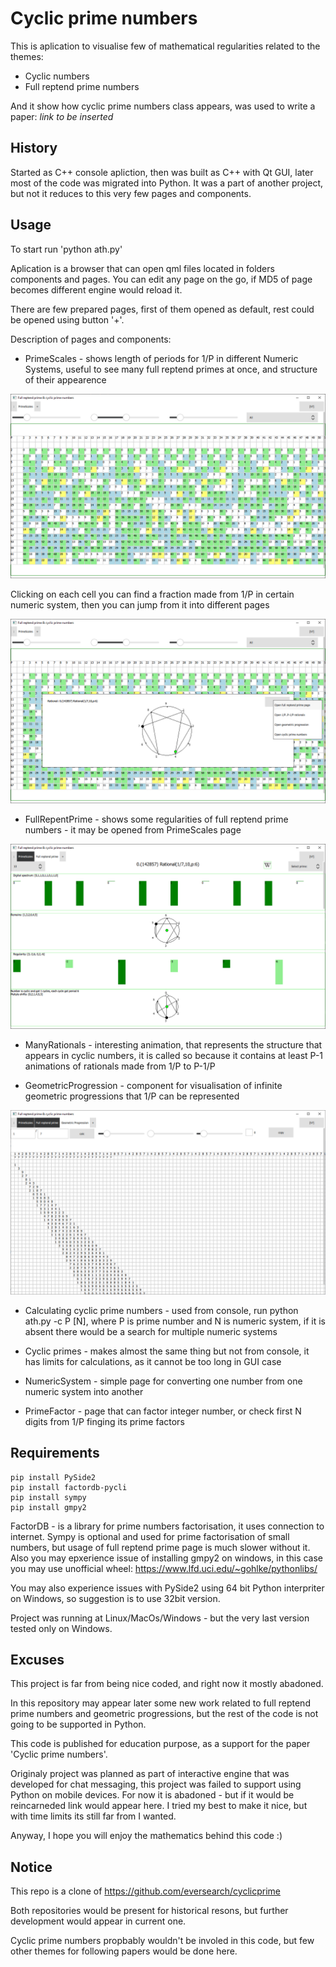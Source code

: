
# Cyclic prime numbers

This is aplication to visualise few of mathematical regularities related to the themes:
- Cyclic numbers
- Full reptend prime numbers

And it show how cyclic prime numbers class appears, was used to write a paper:
_link to be inserted_


## History

Started as C++ console apliction, then was built as C++ with Qt GUI, later most of the code was migrated into Python.
It was a part of another project, but not it reduces to this very few pages and components.

## Usage

To start run 'python ath.py'

Aplication is a browser that can open qml files located in folders components and pages.
You can edit any page on the go, if MD5 of page becomes different engine would reload it.

There are few prepared pages, first of them opened as default, rest could be opened using button '+'.

Description of pages and components:

- PrimeScales - shows length of periods for 1/P in different Numeric Systems, useful to see many full reptend primes at once, and structure of their appearence

![PrimeScales screenshot](info/screenshots/PrimeScales.png)

Clicking on each cell you can find a fraction made from 1/P in certain numeric system, then you can jump from it into different pages

![PrimeScales screenshot](info/screenshots/PrimeScales2.png)

- FullRepentPrime - shows some regularities of full reptend prime numbers - it may be opened from PrimeScales page

![PrimeScales screenshot](info/screenshots/FullReptendPrime.png)

- ManyRationals - interesting animation, that represents the structure that appears in cyclic numbers, it is called so because it contains at least P-1 animations of rationals made from 1/P to P-1/P

- GeometricProgression - component for visualisation of infinite geometric progressions that 1/P can be represented

![PrimeScales screenshot](info/screenshots/GeometricProgression.png)

- Calculating cyclic prime numbers - used from console, run python ath.py -c P [N], where P is prime number and N is numeric system, if it is absent there would be a search for multiple numeric systems

- Cyclic primes - makes almost the same thing but not from console, it has limits for calculations, as it cannot be too long in GUI case

- NumericSystem - simple page for converting one number from one numeric system into another

- PrimeFactor - page that can factor integer number, or check first N digits from 1/P finging its prime factors

## Requirements

```
pip install PySide2
pip install factordb-pycli
pip install sympy
pip install gmpy2
```

FactorDB - is a library for prime numbers factorisation, it uses connection to internet.
Sympy is optional and used for prime factorisation of small numbers, but usage of full reptend prime page is much slower without it.
Also you may epxerience issue of installing gmpy2 on windows, in this case you may use unofficial wheel:
https://www.lfd.uci.edu/~gohlke/pythonlibs/

You may also experience issues with PySide2 using 64 bit Python interpriter on Windows, so suggestion is to use 32bit version.

Project was running at Linux/MacOs/Windows - but the very last version tested only on Windows.

## Excuses

This project is far from being nice coded, and right now it mostly abadoned. 

In this repository may appear later some new work related to full reptend prime numbers and geometric progressions, but the rest of the code is not going to be supported in Python.

This code is published for education purpose, as a support for the paper 'Cyclic prime numbers'.

Originaly project was planned as part of interactive engine that was developed for chat messaging, this project was failed to support using Python on mobile devices.
For now it is abadoned - but if it would be reincarneded link would appear here.
I tried my best to make it nice, but with time limits its still far from I wanted.

Anyway, I hope you will enjoy the mathematics behind this code :)

## Notice

This repo is a clone of https://github.com/eversearch/cyclicprime

Both repositories would be present for historical resons, but further development would appear in current one.

Cyclic prime numbers propbably wouldn't be involed in this code, but few other themes for following papers would be done here.
